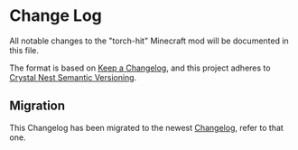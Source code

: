 # Change Log

All notable changes to the "torch-hit" Minecraft mod will be documented in this file.

The format is based on [Keep a Changelog](https://keepachangelog.com/en/1.0.0/),
and this project adheres to [Crystal Nest Semantic Versioning](https://crystalnest.it/#/versioning).

## **Migration**
This Changelog has been migrated to the newest [Changelog](https://github.com/Crystal-Nest/torch-hit/blob/master/CHANGELOG.md), refer to that one.
